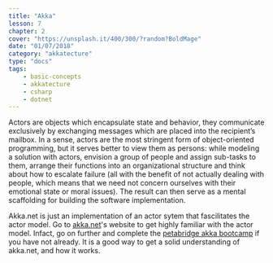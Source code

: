 ```yaml
---
title: "Akka"
lesson: 7
chapter: 2
cover: "https://unsplash.it/400/300/?random?BoldMage"
date: "01/07/2018"
category: "akkatecture"
type: "docs"
tags:
    - basic-concepts
    - akkatecture
    - csharp
    - dotnet
---
```

Actors are objects which encapsulate state and behavior, they communicate exclusively by exchanging messages which are placed into the recipient’s mailbox. In a sense, actors are the most stringent form of object-oriented programming, but it serves better to view them as persons: while modeling a solution with actors, envision a group of people and assign sub-tasks to them, arrange their functions into an organizational structure and think about how to escalate failure (all with the benefit of not actually dealing with people, which means that we need not concern ourselves with their emotional state or moral issues). The result can then serve as a mental scaffolding for building the software implementation.

Akka.net is just an implementation of an actor sytem that fascilitates the actor model. Go to [akka.net](https://getakka.net/)'s website to get highly familiar with the actor model. Infact, go on further and complete the [petabridge akka bootcamp](https://github.com/petabridge/akka-bootcamp) if you have not already. It is a good way to get a solid understanding of akka.net, and how it works.